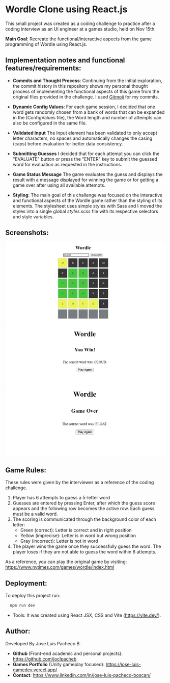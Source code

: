 # Wordle Clone using React.js 

This small project was created as a coding challenge to practice after a coding interview as an UI engineer at a games studio, held on Nov 15th.

**Main Goal**: Recreate the functional/interactive aspects from the game programming of Wordle using React.js.


## Implementation notes and functional features/requirements:

- **Commits and Thought Process**: Continuing from the initial exploration, the commit history in this repository shows my personal thought process of implementing the functional aspects of this game from the original files provided in the challenge. I used [Gitmoji](https://gitmoji.dev/) for my commits.

- **Dynamic Config Values**: For each game session, I decided that one word gets randomly chosen from a bank of words that can be expanded in the (ConfigValues file), the Word length and number of attempts can also be configured in the same file.

- **Validated Input** The Input element has been validated to only accept letter characters, no spaces and automatically changes the casing (caps) before evaluation for better data consistency.

- **Submitting Guesses** I decided that for each attempt you can click the "EVALUATE" button or press the "ENTER" key to submit the guessed word for evaluation as requested in the instructions.

- **Game Status Message** The game evaluates the guess and displays the result with a message displayed for winning the game or for getting a game over after using all available attempts. 

- **Styling**: The main goal of this challenge was focused on the interactive and functional aspects of the Wordle game rather than the styling of its elements. The stylesheet uses simple styles with Sass and I moved the styles into a single global *styles.scss* file with its respective selectors and style variables.

## Screenshots:
![Screenshot](/src/assets/screenshot1.png)
![Screenshot](/src/assets/screenshot2.png)
![Screenshot](/src/assets/screenshot3.png)


## Game Rules: 
These rules were given by the interviewer as a reference of the coding challenge.

1. Player has 6 attempts to guess a 5-letter word
2. Guesses are entered by pressing Enter, after which the guess score appears and the following row becomes the active row. Each guess must be a valid word.
2. The scoring is communicated through the background color of each letter:
   - Green (correct): Letter is correct and in right position
   - Yellow (imprecise): Letter is in word but wrong position
   - Gray (incorrect): Letter is not in word
3. The player wins the game once they successfully guess the word. The player loses if they are not able to guess the word within 6 attempts.


As a reference, you can play the original game by visiting: https://www.nytimes.com/games/wordle/index.html



## Deployment:
To deploy this project run:

```bash
  npm run dev
```
- Tools: It was created using React JSX, CSS and Vite (https://vite.dev/).


## Author:

Developed By Jose Luis Pacheco B.

- **Github** (Front-end academic and personal projects): https://github.com/joclpacheb
-  **Games Portfolio** (Unity gameplay focused): https://jose-luis-gamedev.vercel.app/
- **Contact**: https://www.linkedin.com/in/jose-luis-pacheco-boscan/
